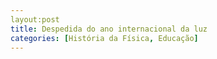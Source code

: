 ```yaml
---
layout:post
title: Despedida do ano internacional da luz
categories: [História da Física, Educação]
---
```

